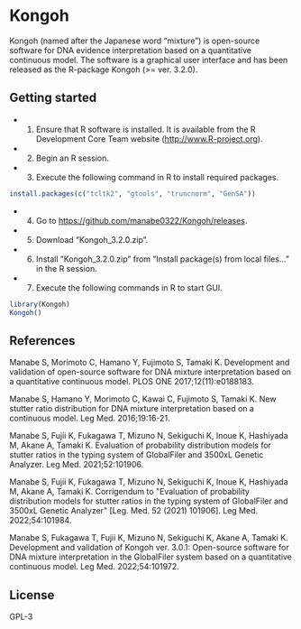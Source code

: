 # Kongoh

Kongoh (named after the Japanese word “mixture”) is open-source software for DNA evidence interpretation
based on a quantitative continuous model. The software is a graphical user interface and has been released as the R-package Kongoh (>= ver. 3.2.0).

## Getting started

* 1.  Ensure that R software is installed. It is available from the R Development Core Team website (http://www.R-project.org).
* 2.  Begin an R session.
* 3.  Execute the following command in R to install required packages.
```r
install.packages(c("tcltk2", "gtools", "truncnorm", "GenSA"))
```
* 4.  Go to https://github.com/manabe0322/Kongoh/releases.
* 5.  Download ”Kongoh_3.2.0.zip”.
* 6.  Install ”Kongoh_3.2.0.zip” from ”Install package(s) from local files...” in the R session.
* 7.  Execute the following commands in R to start GUI.

```r
library(Kongoh)
Kongoh()
```
## References

Manabe S, Morimoto C, Hamano Y, Fujimoto S, Tamaki K. Development and validation of open-source software for DNA mixture interpretation based on a quantitative continuous model. PLOS ONE 2017;12(11):e0188183.

Manabe S, Hamano Y, Morimoto C, Kawai C, Fujimoto S, Tamaki K. New stutter ratio distribution for DNA mixture interpretation based on a continuous model. Leg Med. 2016;19:16-21.

Manabe S, Fujii K, Fukagawa T, Mizuno N, Sekiguchi K, Inoue K, Hashiyada M, Akane A, Tamaki K. Evaluation of probability distribution models for stutter ratios in the typing system of GlobalFiler and 3500xL Genetic Analyzer. Leg Med. 2021;52:101906.

Manabe S, Fujii K, Fukagawa T, Mizuno N, Sekiguchi K, Inoue K, Hashiyada M, Akane A, Tamaki K. Corrigendum to "Evaluation of probability distribution models for stutter ratios in the typing system of GlobalFiler and 3500xL Genetic Analyzer" [Leg. Med. 52 (2021) 101906]. Leg Med. 2022;54:101984.

Manabe S, Fukagawa T, Fujii K, Mizuno N, Sekiguchi K, Akane A, Tamaki K. Development and validation of Kongoh ver. 3.0.1: Open-source software for
DNA mixture interpretation in the GlobalFiler system based on a quantitative continuous model. Leg Med. 2022;54:101972.

## License

GPL-3
